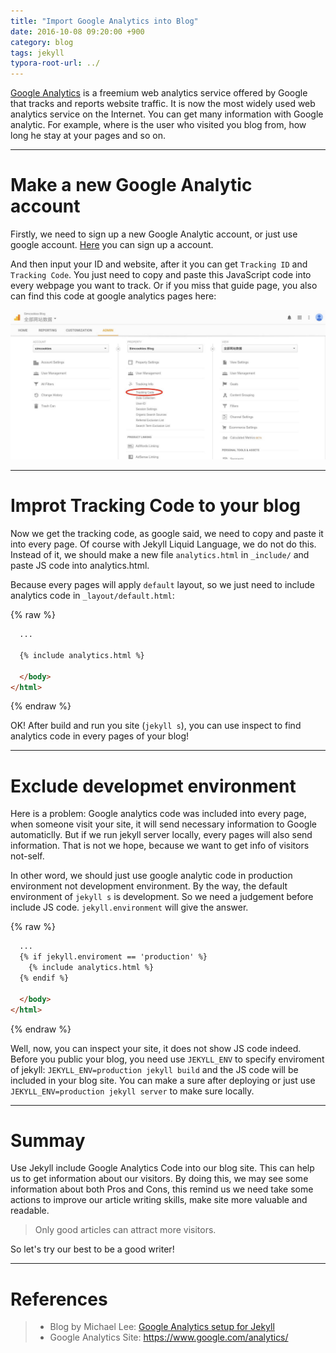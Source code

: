 ```yaml
---
title: "Import Google Analytics into Blog"
date: 2016-10-08 09:20:00 +900
category: blog
tags: jekyll
typora-root-url: ../
---
```


[Google Analytics](https://en.wikipedia.org/wiki/Google_Analytics) is a freemium web analytics service offered by Google that tracks and reports website traffic. It is now the most widely used web analytics service on the Internet. You can get many information with Google analytic. For example, where is the user who visited you blog from, how long he stay at your pages and so on.

-------------------------------------------------------------------------------

# Make a new Google Analytic account

Firstly, we need to sign up a new Google Analytic account, or just use google account. [Here](https://analytics.google.com/analytics/web/?authuser=0#provision/SignUp/) you can sign up a account.

And then input your ID and website, after it you can get `Tracking ID` and `Tracking Code`. You just need to copy and paste this JavaScript code into every webpage you want to track. Or if you miss that guide page, you also can find this code at google analytics pages here:

![tracking_code](/public/image/tracking_code.jpg)

-------------------------------------------------------------------------------

# Improt Tracking Code to your blog

Now we get the tracking code, as google said, we need to copy and paste it into every page. Of course with Jekyll Liquid Language, we do not do this. Instead of it, we should make a new file `analytics.html` in `_include/` and paste JS code into analytics.html.

Because every pages will apply `default` layout, so we just need to include analytics code in `_layout/default.html`:

{% raw %}
```html
  ...
  
  {% include analytics.html %}
  
  </body>
</html>
```
{% endraw %}

OK! After build and run you site (`jekyll s`), you can use inspect to find analytics code in every pages of your blog!

-------------------------------------------------------------------------------

# Exclude developmet environment

Here is a problem: Google analytics code was included into every page, when someone visit your site, it will send necessary information to Google automaticlly. But if we run jekyll server locally, every pages will also send information. That is not we hope, because we want to get info of visitors not-self.

In other word, we should just use google analytic code in production environment not development environment. By the way, the default environment of `jekyll s` is development. So we need a judgement before include JS code. `jekyll.environment` will give the answer.

{% raw %}
```html
  ...
  {% if jekyll.enviroment == 'production' %}
    {% include analytics.html %}
  {% endif %}
  
  </body>
</html>
```
{% endraw %}

Well, now, you can inspect your site, it does not show JS code indeed. Before you public your blog, you need use `JEKYLL_ENV` to specify enviroment of jekyll: `JEKYLL_ENV=production jekyll build` and the JS code will be included in your blog site. You can make a sure after deploying or just use `JEKYLL_ENV=production jekyll server` to make sure locally.

-------------------------------------------------------------------------------

# Summay

Use Jekyll include Google Analytics Code into our blog site. This can help us to get information about our visitors. By doing this, we may see some information about both Pros and Cons, this remind us we need take some actions to improve our article writing skills, make site more valuable and readable. 

> Only good articles can attract more visitors.

So let's try our best to be a good writer!

-------------------------------------------------------------------------------

# References

> * Blog by Michael Lee: [Google Analytics setup for Jekyll](https://michaelsoolee.com/google-analytics-jekyll/)
> * Google Analytics Site: <https://www.google.com/analytics/>
